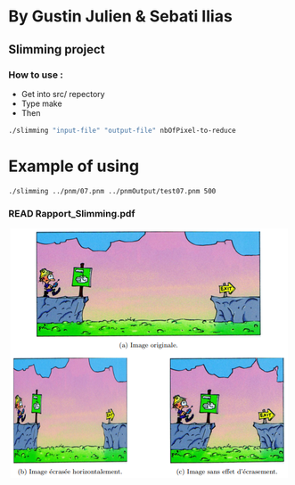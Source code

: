 # By Gustin Julien & Sebati Ilias
## Slimming project

### How to use :
* Get into src/ repectory
* Type make
* Then
```sh
./slimming "input-file" "output-file" nbOfPixel-to-reduce
```

# Example of using

```sh
./slimming ../pnm/07.pnm ../pnmOutput/test07.pnm 500
```
### READ Rapport_Slimming.pdf

<p align="center">
  <img src="https://github.com/Julien-Gustin/Slimming/blob/master/slimming.png?raw=true" />
</p>

